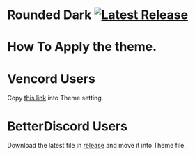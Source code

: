 # Rounded Dark           [![Latest Release](https://img.shields.io/github/v/release/MarkChan0225/RoundedDiscord?color=gree&label=release&style=for-the-badge)](https://github.com/MarkChan0225/RoundedDiscord/releases/latest)

# How To Apply the theme.

# Vencord Users
Copy [this link](https://raw.githubusercontent.com/MarkChan0225/RoundedDiscord/main/RoundedDiscord.theme.css) into Theme setting.

# BetterDiscord Users
Download the latest file in [release](https://github.com/MarkChan0225/RoundedDiscord/releases/latest) and move it into Theme file.
